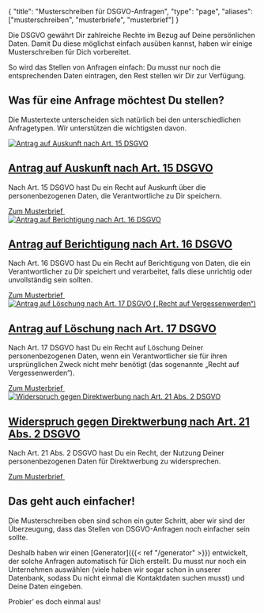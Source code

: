 {
	"title": "Musterschreiben für DSGVO-Anfragen",
	"type": "page",
	"aliases": ["musterschreiben", "musterbriefe", "musterbrief"]
}

Die DSGVO gewährt Dir zahlreiche Rechte im Bezug auf Deine persönlichen Daten. Damit Du diese möglichst einfach ausüben kannst, haben wir einige Musterschreiben für Dich vorbereitet.

So wird das Stellen von Anfragen einfach: Du musst nur noch die entsprechenden Daten eintragen, den Rest stellen wir Dir zur Verfügung.

## Was für eine Anfrage möchtest Du stellen?

Die Mustertexte unterscheiden sich natürlich bei den unterschiedlichen Anfragetypen. Wir unterstützen die wichtigsten davon.

<article class="list-article icon-list-article">
    <div class="col25 article-featured-image"><a href="/blog/musterbrief-dsgvo-anfrage-auskunft/"><img class="image" src="/card-icons/view.svg" alt="Antrag auf Auskunft nach Art. 15 DSGVO"></a></div>
    <div class="padded col75">
        <a href="/blog/musterbrief-dsgvo-anfrage-auskunft/"><h1>Antrag auf Auskunft nach Art. 15 DSGVO</h1></a>
        <p class="description">
            Nach Art. 15 DSGVO hast Du ein Recht auf Auskunft über die personenbezogenen Daten, die Verantwortliche zu Dir speichern.
        </p>
    </div>
    <div class="clearfix"></div>
    <a class="button button-primary read-more-button" href="/blog/musterbrief-dsgvo-anfrage-auskunft/">Zum Musterbrief&nbsp;<span class="icon icon-arrow-right"></span></a>
</article>

<article class="list-article icon-list-article">
    <div class="col25 article-featured-image"><a href="/blog/musterbrief-dsgvo-anfrage-berichtigung/"><img class="image" src="/card-icons/edit.svg" alt="Antrag auf Berichtigung nach Art. 16 DSGVO"></a></div>
    <div class="padded col75">
        <a href="/blog/musterbrief-dsgvo-anfrage-berichtigung/"><h1>Antrag auf Berichtigung nach Art. 16 DSGVO</h1></a>
        <p class="description">
            Nach Art. 16 DSGVO hast Du ein Recht auf Berichtigung von Daten, die ein Verantwortlicher zu Dir speichert und verarbeitet, falls diese unrichtig oder unvollständig sein sollten.
        </p>
    </div>
    <div class="clearfix"></div>
    <a class="button button-primary read-more-button" href="/blog/musterbrief-dsgvo-anfrage-berichtigung/">Zum Musterbrief&nbsp;<span class="icon icon-arrow-right"></span></a>
</article>

<article class="list-article icon-list-article">
    <div class="col25 article-featured-image"><a href="/blog/musterbrief-dsgvo-anfrage-loeschung/"><img class="image" src="/card-icons/erase.svg" alt="Antrag auf Löschung nach Art. 17 DSGVO („Recht auf Vergessenwerden“)"></a></div>
    <div class="padded col75">
        <a href="/blog/musterbrief-dsgvo-anfrage-loeschung/"><h1>Antrag auf Löschung nach Art. 17 DSGVO</h1></a>
        <p class="description">
            Nach Art. 17 DSGVO hast Du ein Recht auf Löschung Deiner personenbezogenen Daten, wenn ein Verantwortlicher sie für ihren ursprünglichen Zweck nicht mehr benötigt (das sogenannte „Recht auf Vergessenwerden“).
        </p>
    </div>
    <div class="clearfix"></div>
    <a class="button button-primary read-more-button" href="/blog/musterbrief-dsgvo-anfrage-loeschung/">Zum Musterbrief&nbsp;<span class="icon icon-arrow-right"></span></a>
</article>

<article class="list-article icon-list-article">
    <div class="col25 article-featured-image"><a href="/blog/musterbrief-dsgvo-werbewiderspruch/"><img class="image" src="/card-icons/warning.svg" alt="Widerspruch gegen Direktwerbung nach Art. 21 Abs. 2 DSGVO"></a></div>
    <div class="padded col75">
        <a href="/blog/musterbrief-dsgvo-werbewiderspruch/"><h1>Widerspruch gegen Direktwerbung nach Art. 21 Abs. 2 DSGVO</h1></a>
        <p class="description">
            Nach Art. 21 Abs. 2 DSGVO hast Du ein Recht, der Nutzung Deiner personenbezogenen Daten für Direktwerbung zu widersprechen.
        </p>
    </div>
    <div class="clearfix"></div>
    <a class="button button-primary read-more-button" href="/blog/musterbrief-dsgvo-werbewiderspruch/">Zum Musterbrief&nbsp;<span class="icon icon-arrow-right"></span></a>
</article>

## Das geht auch einfacher!

Die Musterschreiben oben sind schon ein guter Schritt, aber wir sind der Überzeugung, dass das Stellen von DSGVO-Anfragen noch einfacher sein sollte.

Deshalb haben wir einen [Generator]({{< ref "/generator" >}}) entwickelt, der solche Anfragen automatisch für Dich erstellt. Du musst nur noch ein Unternehmen auswählen (viele haben wir sogar schon in unserer Datenbank, sodass Du nicht einmal die Kontaktdaten suchen musst) und Deine Daten eingeben.

Probier’ es doch einmal aus!
